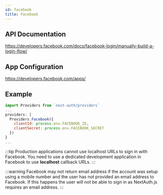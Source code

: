 ```yaml
---
id: facebook
title: Facebook
---
```


## API Documentation

https://developers.facebook.com/docs/facebook-login/manually-build-a-login-flow/

## App Configuration

https://developers.facebook.com/apps/

## Example

```js
import Providers from `next-auth/providers`
...
providers: [
  Providers.Facebook({
    clientId: process.env.FACEBOOK_ID,
    clientSecret: process.env.FACEBOOK_SECRET
  })
}
...
```

:::tip
Production applications cannot use localhost URLs to sign in with Facebook. You need to use a dedicated development application in Facebook to use **localhost** callback URLs.
:::

:::warning
Facebook may not return email address if the account was setup using a mobile number and the user has not provided an email address to Facebook. If this happens the user will not be able to sign in as NextAuth.js requires an email address.
:::
